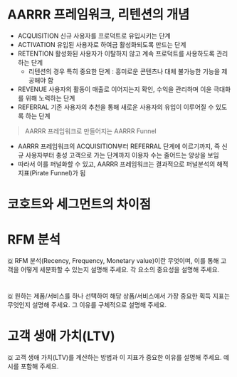 # AARRR 프레임워크, 리텐션의 개념
* ACQUISITION 신규 사용자를 프로덕트로 유입시키는 단계
* ACTIVATION 유입된 사용자로 하여금 활성화되도록 만드는 단계
* RETENTION 활성화된 사용자가 이탈하지 않고 계속 프로덕트를 사용하도록 관리하는 단계
  * 리텐션의 경우 특히 중요한 단계 : 흥미로운 콘텐츠나 대체 불가능한 기능을 제공해야 함 
* REVENUE 사용자의 활동이 매출로 이어지는지 확인, 수익을 관리하며 이윤 극대화를 위해 노력하는 단계
* REFERRAL 기존 사용자의 추천을 통해 새로운 사용자의 유입이 이루어질 수 있도록 하는 단계
> AARRR 프레임워크로 만들어지는 AARRR Funnel
* AARRR 프레임워크의 ACQUISITION부터 REFERRAL 단계에 이르기까지, 즉 신규 사용자부터 충성 고객으로 가는 단계까지 이용자 수는 줄어드는 양상을 보임
* 따라서 이를 퍼널화할 수 있고, AARRR 프레임워크는 결과적으로 퍼널분석의 해적 지표(Pirate Funnel)가 됨 

# 코호트와 세그먼트의 차이점

# RFM 분석

🇶 RFM 분석(Recency, Frequency, Monetary value)이란 무엇이며, 이를 통해 고객을 어떻게 세분화할 수 있는지 설명해 주세요. 각 요소의 중요성을 설명해 주세요.

# 

🇶 원하는 제품/서비스를 하나 선택하여 해당 상품/서비스에서 가장 중요한 획득 지표는 무엇인지 설명해 주세요. 그 이유를 구체적으로 설명해 주세요.

# 고객 생애 가치(LTV)

🇶 고객 생애 가치(LTV)를 계산하는 방법과 이 지표가 중요한 이유를 설명해 주세요. 예시를 포함해 주세요.

